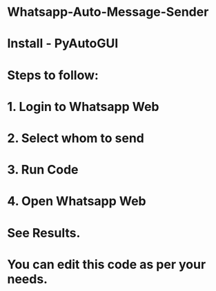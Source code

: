 # Whatsapp-Auto-Message-Sender

# Install - PyAutoGUI

# Steps to follow:
# 1. Login to Whatsapp Web
# 2. Select whom to send
# 3. Run Code
# 4. Open Whatsapp Web
# See Results.

# You can edit this code as per your needs.
